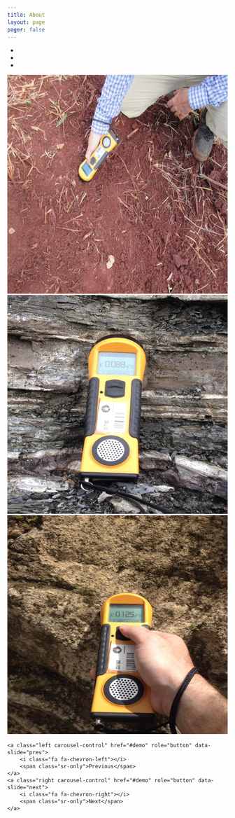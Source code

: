 ```yaml
---
title: About
layout: page
pager: false
---
```


<div id="demo" class="carousel slide" data-ride="carousel" data-interval="2500">

  <!-- Indicators -->
  <ul class="carousel-indicators">
    <li data-target="#demo" data-slide-to="0" class="active"></li>
    <li data-target="#demo" data-slide-to="1"></li>
    <li data-target="#demo" data-slide-to="2"></li>
  </ul>

  <!-- The slideshow -->
  <div class="carousel-inner" role="listbox">
    <div class="carousel-item active">
      <img src="/images/facilities/susceptibilimetro-magnetico.png" alt="Slide 0" width="1100" height="500">
    </div>
    <div class="carousel-item">
      <img src="/images/facilities/susceptibilimetro-magnetico2.jpeg" alt="Slide 1" width="1100" height="500">
    </div>
    <div class="carousel-item">
      <img src="/images/facilities/susceptibilimetro-magnetico3.jpeg" alt="Slide 2" width="1100" height="500">
    </div>
  </div>

  <!-- Left and right controls -->
    <a class="left carousel-control" href="#demo" role="button" data-slide="prev">
        <i class="fa fa-chevron-left"></i>
        <span class="sr-only">Previous</span>
    </a>
    <a class="right carousel-control" href="#demo" role="button" data-slide="next">
        <i class="fa fa-chevron-right"></i>
        <span class="sr-only">Next</span>
    </a>

</div>


